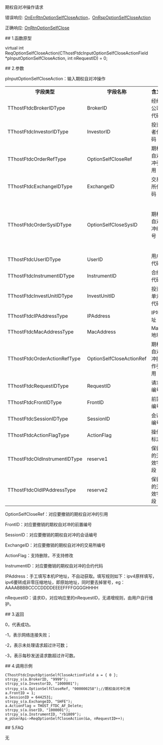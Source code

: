 <p>期权自对冲操作请求</p>
<p>错误响应: <a href="../../CTHOSTFTDCTRADERAPI/ONERRRTNOPTIONSELFCLOSEACTION/">OnErrRtnOptionSelfCloseAction</a>，<a href="../../CTHOSTFTDCTRADERAPI/ONRSPOPTIONSELFCLOSEACTION/">OnRspOptionSelfCloseAction</a></p>
<p>正确响应: <a href="../../CTHOSTFTDCTRADERAPI/ONRTNOPTIONSELFCLOSE/">OnRtnOptionSelfClose</a></p>
<span class="anchor" id="ef0d2a25-5d68-460d-b184-a937ed3f2d17"></span>
## 1.函数原型
<p>virtual int ReqOptionSelfCloseAction(CThostFtdcInputOptionSelfCloseActionField *pInputOptionSelfCloseAction, int nRequestID) = 0;</p>
<span class="anchor" id="46a07961-fe82-4938-a0e3-c13c4fa26c4e"></span>
## 2.参数
<p>pInputOptionSelfCloseAction：输入期权自对冲操作</p>
<table><tr><th style="TEXT-ALIGN: center;">字段类型</th><th style="TEXT-ALIGN: center;">字段名称</th><th style="TEXT-ALIGN: center;">含义</th><th style="TEXT-ALIGN: center;">值</th></tr><tr><td style="TEXT-ALIGN: left;">TThostFtdcBrokerIDType</td>
<td style="TEXT-ALIGN: left;">BrokerID</td>
<td style="TEXT-ALIGN: left;">经纪公司代码</td>
<td style="TEXT-ALIGN: left;"><strong><font color="#FF0000">必填</font></strong></td>
</tr>
<tr><td style="TEXT-ALIGN: left;">TThostFtdcInvestorIDType</td>
<td style="TEXT-ALIGN: left;">InvestorID</td>
<td style="TEXT-ALIGN: left;">投资者代码</td>
<td style="TEXT-ALIGN: left;">无</td>
</tr>
<tr><td style="TEXT-ALIGN: left;">TThostFtdcOrderRefType</td>
<td style="TEXT-ALIGN: left;">OptionSelfCloseRef</td>
<td style="TEXT-ALIGN: left;">期权自对冲引用</td>
<td style="TEXT-ALIGN: left;">无</td>
</tr>
<tr><td style="TEXT-ALIGN: left;">TThostFtdcExchangeIDType</td>
<td style="TEXT-ALIGN: left;">ExchangeID</td>
<td style="TEXT-ALIGN: left;">交易所代码</td>
<td style="TEXT-ALIGN: left;"><strong><font color="#FF0000">必填</font></strong></td>
</tr>
<tr><td style="TEXT-ALIGN: left;">TThostFtdcOrderSysIDType</td>
<td style="TEXT-ALIGN: left;">OptionSelfCloseSysID</td>
<td style="TEXT-ALIGN: left;">期权自对冲编号</td>
<td style="TEXT-ALIGN: left;"><strong><font color="#FF0000">必填*1，需要对应要撤的报单</font></strong></td>
</tr>
<tr><td style="TEXT-ALIGN: left;">TThostFtdcUserIDType</td>
<td style="TEXT-ALIGN: left;">UserID</td>
<td style="TEXT-ALIGN: left;">用户代码</td>
<td style="TEXT-ALIGN: left;">无</td>
</tr>
<tr><td style="TEXT-ALIGN: left;">TThostFtdcInstrumentIDType</td>
<td style="TEXT-ALIGN: left;">InstrumentID</td>
<td style="TEXT-ALIGN: left;">合约代码</td>
<td style="TEXT-ALIGN: left;">无</td>
</tr>
<tr><td style="TEXT-ALIGN: left;">TThostFtdcInvestUnitIDType</td>
<td style="TEXT-ALIGN: left;">InvestUnitID</td>
<td style="TEXT-ALIGN: left;">投资单元代码</td>
<td style="TEXT-ALIGN: left;">无</td>
</tr>
<tr><td style="TEXT-ALIGN: left;">TThostFtdcIPAddressType</td>
<td style="TEXT-ALIGN: left;">IPAddress</td>
<td style="TEXT-ALIGN: left;">IP地址</td>
<td style="TEXT-ALIGN: left;">无</td>
</tr>
<tr><td style="TEXT-ALIGN: left;">TThostFtdcMacAddressType</td>
<td style="TEXT-ALIGN: left;">MacAddress</td>
<td style="TEXT-ALIGN: left;">Mac地址</td>
<td style="TEXT-ALIGN: left;">无</td>
</tr>
<tr><td style="TEXT-ALIGN: left;">TThostFtdcOrderActionRefType</td>
<td style="TEXT-ALIGN: left;">OptionSelfCloseActionRef</td>
<td style="TEXT-ALIGN: left;">期权自对冲操作引用</td>
<td style="TEXT-ALIGN: left;">无</td>
</tr>
<tr><td style="TEXT-ALIGN: left;">TThostFtdcRequestIDType</td>
<td style="TEXT-ALIGN: left;">RequestID</td>
<td style="TEXT-ALIGN: left;">请求编号</td>
<td style="TEXT-ALIGN: left;">无</td>
</tr>
<tr><td style="TEXT-ALIGN: left;">TThostFtdcFrontIDType</td>
<td style="TEXT-ALIGN: left;">FrontID</td>
<td style="TEXT-ALIGN: left;">前置编号</td>
<td style="TEXT-ALIGN: left;">无</td>
</tr>
<tr><td style="TEXT-ALIGN: left;">TThostFtdcSessionIDType</td>
<td style="TEXT-ALIGN: left;">SessionID</td>
<td style="TEXT-ALIGN: left;">会话编号</td>
<td style="TEXT-ALIGN: left;">无</td>
</tr>
<tr><td style="TEXT-ALIGN: left;">TThostFtdcActionFlagType</td>
<td style="TEXT-ALIGN: left;">ActionFlag</td>
<td style="TEXT-ALIGN: left;">操作标志</td>
<td style="TEXT-ALIGN: left;"><strong><font color="#FF0000">必填</font></strong></td>
</tr>
<tr><td style="TEXT-ALIGN: left;">TThostFtdcOldInstrumentIDType</td>
<td style="TEXT-ALIGN: left;">reserve1</td>
<td style="TEXT-ALIGN: left;">保留的无效字段</td>
<td style="TEXT-ALIGN: left;">否</td>
</tr>
<tr><td style="TEXT-ALIGN: left;">TThostFtdcOldIPAddressType</td>
<td style="TEXT-ALIGN: left;">reserve2</td>
<td style="TEXT-ALIGN: left;">保留的无效字段</td>
<td style="TEXT-ALIGN: left;">否</td>
</tr>
</table>
<p>OptionSelfCloseRef：对应要撤销的期权自对冲的引用</p>
<p>FrontID：对应要撤销的期权自对冲的前置编号</p>
<p>SessionID：对应要撤销的期权自对冲的会话编号</p>
<p>ExchangeID：对应要撤销的期权自对冲的交易所编号</p>
<p>ActionFlag：支持删除，不支持修改</p>
<p>InstrumentID：对应要撤销的期权自对冲的合约代码</p>
<p>IPAddress：手工填写本机IP地址，不自动获取。填写规则如下：ipv4原样填写，ipv6要转成非零压缩地址，即原始地址，同时要去掉冒号，eg：AAAABBBBCCCCDDDDEEEEFFFFGGGGHHHH</p>
<p>nRequestID：请求ID，对应响应里的nRequestID，无递增规则，由用户自行维护。</p>
<span class="anchor" id="3dc1a86e-f141-4f6b-8417-723f61f18474"></span>
## 3.返回
<p>0，代表成功。</p>
<p>-1，表示网络连接失败；</p>
<p>-2，表示未处理请求超过许可数；</p>
<p>-3，表示每秒发送请求数超过许可数。</p>
<span class="anchor" id="a1e7becf-65a8-49c6-8a67-eb3a20b70c35"></span>
## 4.调用示例
<pre><code>CThostFtdcInputOptionSelfCloseActionField a = { 0 };
strcpy_s(a.BrokerID, "9999");
strcpy_s(a.InvestorID, "1000001"); 
strcpy_s(a.OptionSelfCloseRef, "000000258");//期权自对冲引用
a.FrontID = 1;
a.SessionID = 6442531;
strcpy_s(a.ExchangeID, "SHFE");
a.ActionFlag = THOST_FTDC_AF_Delete;
strcpy_s(a.UserID, "1000001");
strcpy_s(a.InstrumentID, "rb1809");
m_pUserApi-&gt;ReqOptionSelfCloseAction(&amp;a, nRequestID++);
</code></pre>
<span class="anchor" id="202cc3cf-7658-42b9-a9d5-049271709df8"></span>
## 5.FAQ
<p>无</p>
